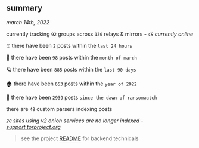 
## summary
_march 14th, 2022_

currently tracking `92` groups across `130` relays & mirrors - _`48` currently online_

⏲ there have been `2` posts within the `last 24 hours`

🦈 there have been `98` posts within the `month of march`

🪐 there have been `885` posts within the `last 90 days`

🏚 there have been `653` posts within the `year of 2022`

🦕 there have been `2939` posts `since the dawn of ransomwatch`

there are `48` custom parsers indexing posts

_`20` sites using v2 onion services are no longer indexed - [support.torproject.org](https://support.torproject.org/onionservices/v2-deprecation/)_

> see the project [README](https://github.com/thetanz/ransomwatch#ransomwatch--) for backend technicals
